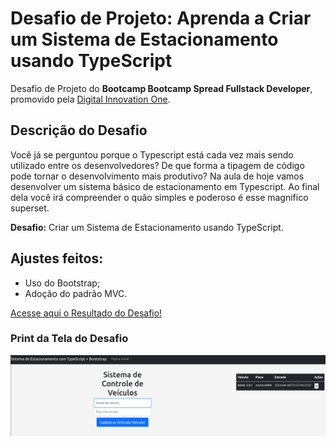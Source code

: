# Desafio de Projeto: Aprenda a Criar um Sistema de Estacionamento usando TypeScript

Desafio de Projeto do **Bootcamp Bootcamp Spread Fullstack Developer**, promovido pela [Digital Innovation One](https://www.dio.me).


## Descrição do Desafio

Você já se perguntou porque o Typescript está cada vez mais sendo utilizado entre os desenvolvedores? De que forma a tipagem de código pode tornar o desenvolvimento mais produtivo? Na aula de hoje vamos desenvolver um sistema básico de estacionamento em Typescript. Ao final dela você irá compreender o quão simples e poderoso é esse magnifico superset. 

**Desafio:** Criar um Sistema de Estacionamento usando TypeScript.

## Ajustes feitos:

* Uso do Bootstrap;
* Adoção do padrão MVC.


[Acesse aqui o Resultado do Desafio!](https://ducrz.github.io/Bootcamp-Spread-Fullstack-Developer/Desafios-de-Projeto/Sistema-de-Estacionamento-usando-TypeScript/estacionamento/view/index.html)


### Print da Tela do Desafio
![Tela do Desafio](./estacionamento/view/img/tela.png)






